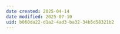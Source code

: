 ```yaml
---
date created: 2025-04-14
date modified: 2025-07-10
uid: b060da22-d1a2-4ad3-ba32-34b5d58321b2
---
```

